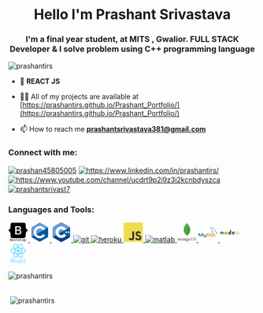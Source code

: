 <h1 align="center">Hello I'm Prashant Srivastava</h1>
<h3 align="center">I'm a final year student, at MITS , Gwalior. FULL STACK Developer & I solve problem using C++ programming language</h3>

<p align="left"> <img src="https://komarev.com/ghpvc/?username=prashantirs&label=Profile%20views&color=0e75b6&style=flat" alt="prashantirs" /> </p>

- 🌱 **REACT JS**

- 👨‍💻 All of my projects are available at [https://prashantirs.github.io/Prashant_Portfolio/](https://prashantirs.github.io/Prashant_Portfolio/)

- 📫 How to reach me **prashantsrivastava381@gmail.com**

<h3 align="left">Connect with me:</h3>
<p align="left">
<a href="https://twitter.com/prashan45805005" target="blank"><img align="center" src="https://raw.githubusercontent.com/rahuldkjain/github-profile-readme-generator/master/src/images/icons/Social/twitter.svg" alt="prashan45805005" height="30" width="40" /></a>
<a href="https://www.linkedin.com/in/prashantirs/" target="blank"><img align="center" src="https://raw.githubusercontent.com/rahuldkjain/github-profile-readme-generator/master/src/images/icons/Social/linked-in-alt.svg" alt="https://www.linkedin.com/in/prashantirs/" height="30" width="40" /></a>
<a href="https://www.youtube.com/channel/UCdRT9P2I9z3I2KcnbdySzCA" target="blank"><img align="center" src="https://raw.githubusercontent.com/rahuldkjain/github-profile-readme-generator/master/src/images/icons/Social/youtube.svg" alt="https://www.youtube.com/channel/ucdrt9p2i9z3i2kcnbdyszca" height="30" width="40" /></a>
<a href="https://www.hackerrank.com/prashantsrivast7" target="blank"><img align="center" src="https://raw.githubusercontent.com/rahuldkjain/github-profile-readme-generator/master/src/images/icons/Social/hackerrank.svg" alt="prashantsrivast7" height="30" width="40" /></a>
</p>

<h3 align="left">Languages and Tools:</h3>
<p align="left"> <a href="https://getbootstrap.com" target="_blank" rel="noreferrer"> <img src="https://raw.githubusercontent.com/devicons/devicon/master/icons/bootstrap/bootstrap-plain-wordmark.svg" alt="bootstrap" width="40" height="40"/> </a> <a href="https://www.cprogramming.com/" target="_blank" rel="noreferrer"> <img src="https://raw.githubusercontent.com/devicons/devicon/master/icons/c/c-original.svg" alt="c" width="40" height="40"/> </a> <a href="https://www.w3schools.com/cpp/" target="_blank" rel="noreferrer"> <img src="https://raw.githubusercontent.com/devicons/devicon/master/icons/cplusplus/cplusplus-original.svg" alt="cplusplus" width="40" height="40"/> </a> <a href="https://git-scm.com/" target="_blank" rel="noreferrer"> <img src="https://www.vectorlogo.zone/logos/git-scm/git-scm-icon.svg" alt="git" width="40" height="40"/> </a> <a href="https://heroku.com" target="_blank" rel="noreferrer"> <img src="https://www.vectorlogo.zone/logos/heroku/heroku-icon.svg" alt="heroku" width="40" height="40"/> </a> <a href="https://developer.mozilla.org/en-US/docs/Web/JavaScript" target="_blank" rel="noreferrer"> <img src="https://raw.githubusercontent.com/devicons/devicon/master/icons/javascript/javascript-original.svg" alt="javascript" width="40" height="40"/> </a> <a href="https://www.mathworks.com/" target="_blank" rel="noreferrer"> <img src="https://upload.wikimedia.org/wikipedia/commons/2/21/Matlab_Logo.png" alt="matlab" width="40" height="40"/> </a> <a href="https://www.mongodb.com/" target="_blank" rel="noreferrer"> <img src="https://raw.githubusercontent.com/devicons/devicon/master/icons/mongodb/mongodb-original-wordmark.svg" alt="mongodb" width="40" height="40"/> </a> <a href="https://www.mysql.com/" target="_blank" rel="noreferrer"> <img src="https://raw.githubusercontent.com/devicons/devicon/master/icons/mysql/mysql-original-wordmark.svg" alt="mysql" width="40" height="40"/> </a> <a href="https://nodejs.org" target="_blank" rel="noreferrer"> <img src="https://raw.githubusercontent.com/devicons/devicon/master/icons/nodejs/nodejs-original-wordmark.svg" alt="nodejs" width="40" height="40"/> </a> <a href="https://reactjs.org/" target="_blank" rel="noreferrer"> <img src="https://raw.githubusercontent.com/devicons/devicon/master/icons/react/react-original-wordmark.svg" alt="react" width="40" height="40"/> </a> </p>

<p><img align="left" src="https://github-readme-stats.vercel.app/api/top-langs?username=prashantirs&show_icons=true&locale=en&layout=compact" alt="prashantirs" /></p>
<br>
<br>
<p>&nbsp;<img align="center" src="https://github-readme-stats.vercel.app/api?username=prashantirs&show_icons=true&locale=en" alt="prashantirs" /></p>
